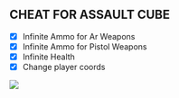 ## CHEAT FOR ASSAULT CUBE

- [x] Infinite Ammo for Ar Weapons
- [x] Infinite Ammo for Pistol Weapons
- [x] Infinite Health
- [x] Change player coords

<img src="https://i.imgur.com/BA8U8yk.png" />